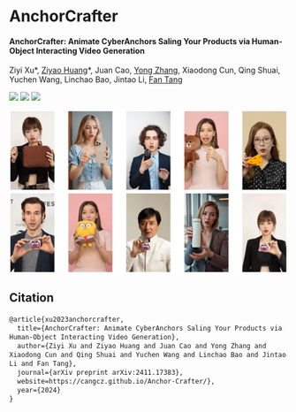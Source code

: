 #  AnchorCrafter

#### AnchorCrafter: Animate CyberAnchors Saling Your Products via Human-Object Interacting Video Generation

Ziyi Xu*, [Ziyao Huang](https://scholar.google.com/citations?user=nijlf5YAAAAJ)*, Juan Cao, [Yong Zhang](https://yzhang2016.github.io/), Xiaodong Cun, Qing Shuai, Yuchen Wang, Linchao Bao, Jintao Li, [Fan Tang](https://scholar.google.com/citations?user=PdKElfwAAAAJ) 

[![](https://img.shields.io/badge/Project-Page-green.svg)](https://cangcz.github.io/Anchor-Crafter/) [![](https://img.shields.io/badge/Paper-Arxiv-orange.svg)](https://arxiv.org/abs/2411.17383) [![](https://img.shields.io/badge/YouTube-%23FF0000.svg?logo=YouTube&logoColor=white)](https://www.youtube.com/watch?v=6SZYTJXGTm8) 



![](src/pic.png)

## Citation

```
@article{xu2023anchorcrafter,
  title={AnchorCrafter: Animate CyberAnchors Saling Your Products via Human-Object Interacting Video Generation},
  author={Ziyi Xu and Ziyao Huang and Juan Cao and Yong Zhang and Xiaodong Cun and Qing Shuai and Yuchen Wang and Linchao Bao and Jintao Li and Fan Tang},
  journal={arXiv preprint arXiv:2411.17383},
  website=https://cangcz.github.io/Anchor-Crafter/},
  year={2024}
}
```